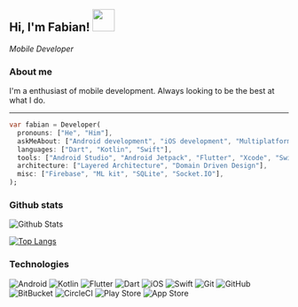 <h2>
  Hi, I'm Fabian! 
  <img src="https://lh3.googleusercontent.com/y0XJD4Ozs7Ik3MrfdZ0C2WtzRhz9OajUA5HGJIoQEfZTV4GzMyoc27ecLZCaoIDiZXo" width="40">
</h2>

_Mobile Developer_

### About me
I'm a enthusiast of mobile development. Always looking to be the best at what I do.

___
```dart
var fabian = Developer(
  pronouns: ["He", "Him"],
  askMeAbout: ["Android development", "iOS development", "Multiplatform development"]
  languages: ["Dart", "Kotlin", "Swift"],
  tools: ["Android Studio", "Android Jetpack", "Flutter", "Xcode", "SwiftUI", "VS code"],
  architecture: ["Layered Architecture", "Domain Driven Design"],
  misc: ["Firebase", "ML kit", "SQLite", "Socket.IO"],
);
```

### Github stats

![Github Stats](https://github-readme-stats.vercel.app/api?username=fabirt&count_private=true&show_icons=true&include_all_commits=true&theme=tokyonight&hide=prs)

[![Top Langs](https://github-readme-stats.vercel.app/api/top-langs/?username=fabirt&layout=compact&hide=java,lua&theme=tokyonight)](https://github.com/anuraghazra/github-readme-stats)

### Technologies

![Android](https://img.shields.io/badge/Android-3DDC84?style=for-the-badge&logo=android&logoColor=white)
![Kotlin](https://img.shields.io/badge/kotlin-%230095D5.svg?style=for-the-badge&logo=kotlin&logoColor=white)
![Flutter](https://img.shields.io/badge/Flutter-%2302569B.svg?style=for-the-badge&logo=Flutter&logoColor=white)
![Dart](https://img.shields.io/badge/dart-%230175C2.svg?style=for-the-badge&logo=dart&logoColor=white)
![iOS](https://img.shields.io/badge/iOS-000000?style=for-the-badge&logo=ios&logoColor=white)
![Swift](https://img.shields.io/badge/swift-%23FA7343.svg?style=for-the-badge&logo=swift&logoColor=white)
![Git](https://img.shields.io/badge/git-%23F05033.svg?style=for-the-badge&logo=git&logoColor=white)
![GitHub](https://img.shields.io/badge/github-%23121011.svg?style=for-the-badge&logo=github&logoColor=white)
![BitBucket](https://img.shields.io/badge/bitbucket-%230047B3.svg?style=for-the-badge&logo=bitbucket&logoColor=white")
![CircleCI](https://img.shields.io/badge/CIRCLECI-%23161616.svg?style=for-the-badge&logo=circleci&logoColor=white")
![Play Store](https://img.shields.io/badge/Google_Play-414141?style=for-the-badge&logo=google-play&logoColor=white")
![App Store](https://img.shields.io/badge/App_Store-0D96F6?style=for-the-badge&logo=app-store&logoColor=white")

<!--
**fabirt/fabirt** is a ✨ _special_ ✨ repository because its `README.md` (this file) appears on your GitHub profile.

Here are some ideas to get you started:

- 🔭 I’m currently working on ...
- 🌱 I’m currently learning ...
- 👯 I’m looking to collaborate on ...
- 🤔 I’m looking for help with ...
- 💬 Ask me about ...
- 📫 How to reach me: ...
- 😄 Pronouns: ...
- ⚡ Fun fact: ...
-->
